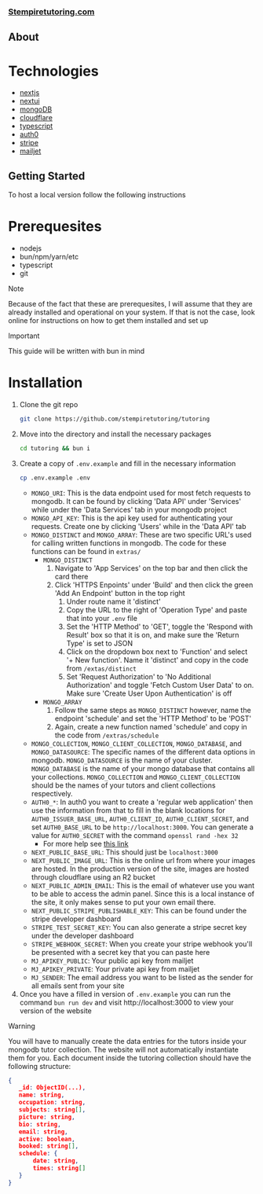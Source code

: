 ### [Stempiretutoring.com](https://stempiretutoring.com)

## About 
# Technologies 
* [nextjs](https://nextjs.org)
* [nextui](https://nextui.org)
* [mongoDB](https://mongodb.com)
* [cloudflare](https://cloudflare.com)
* [typescript](https://typescriptlang.org)
* [auth0](https://auth0.com)
* [stripe](https://stripe.com)
* [mailjet](https://mailjet.com)

## Getting Started
To host a local version follow the following instructions

# Prerequesites
* nodejs
* bun/npm/yarn/etc
* typescript
* git

> [!NOTE]
> Because of the fact that these are prerequesites, I will assume that they are already installed and operational on your system. If that is not the case, look online for instructions on how to get them installed and set up

> [!IMPORTANT]
> This guide will be written with bun in mind

# Installation
1. Clone the git repo
    ```sh 
    git clone https://github.com/stempiretutoring/tutoring
    ```
2. Move into the directory and install the necessary packages
    ```sh 
    cd tutoring && bun i
    ```
3. Create a copy of `.env.example` and fill in the necessary information
    ```sh 
    cp .env.example .env
    ```
    * `MONGO_URI`: This is the data endpoint used for most fetch requests to mongodb. It can be found by clicking 'Data API' under 'Services' while under the 'Data Services' tab in your mongodb project
    * `MONGO_API_KEY`: This is the api key used for authenticating your requests. Create one by clicking 'Users' while in the 'Data API' tab
    * `MONGO_DISTINCT` and `MONGO_ARRAY`: These are two specific URL's used for calling written functions in mongodb. The code for these functions can be found in `extras/`
        * `MONGO_DISTINCT`
            1. Navigate to 'App Services' on the top bar and then click the card there
            2. Click 'HTTPS Enpoints' under 'Build' and then click the green 'Add An Endpoint' button in the top right
                1. Under route name it 'distinct'
                2. Copy the URL to the right of 'Operation Type' and paste that into your `.env` file
                3. Set the 'HTTP Method' to 'GET', toggle the 'Respond with Result' box so that it is on, and make sure the 'Return Type' is set to JSON
                4. Click on the dropdown box next to 'Function' and select '+ New function'. Name it 'distinct' and copy in the code from `/extas/distinct`
                5. Set 'Request Authorization' to 'No Additional Authorization' and toggle 'Fetch Custom User Data' to on. Make sure 'Create User Upon Authentication' is off
        * `MONGO_ARRAY`
            1. Follow the same steps as `MONGO_DISTINCT` however, name the endpoint 'schedule' and set the 'HTTP Method' to be 'POST'
            2. Again, create a new function named 'schedule' and copy in the code from `/extras/schedule`
    * `MONGO_COLLECTION`, `MONGO_CLIENT_COLLECTION`, `MONGO_DATABASE`, and `MONGO_DATASOURCE`: The specific names of the different data options in mongodb. `MONGO_DATASOURCE` is the name of your cluster. `MONGO_DATABASE` is the name of your mongo database that contains all your collections. `MONGO_COLLECTION` and `MONGO_CLIENT_COLLECTION` should be the names of your tutors and client collections respectively. 
    * `AUTH0_*`: In auth0 you want to create a 'regular web application' then use the information from that to fill in the blank locations for `AUTH0_ISSUER_BASE_URL`, `AUTH0_CLIENT_ID`, `AUTH0_CLIENT_SECRET`, and set `AUTH0_BASE_URL` to be `http://localhost:3000`. You can generate a value for `AUTH0_SECRET` with the command `openssl rand -hex 32`
        * For more help see [this link](https://auth0.com/docs/quickstart/webapp/nextjs/01-login)
    * `NEXT_PUBLIC_BASE_URL`: This should just be `localhost:3000`
    * `NEXT_PUBLIC_IMAGE_URL`: This is the online url from where your images are hosted. In the production version of the site, images are hosted through cloudflare using an R2 bucket
    * `NEXT_PUBLIC_ADMIN_EMAIL`: This is the email of whatever use you want to be able to access the admin panel. Since this is a local instance of the site, it only makes sense to put your own email there.
    * `NEXT_PUBLIC_STRIPE_PUBLISHABLE_KEY`: This can be found under the stripe developer dashboard
    * `STRIPE_TEST_SECRET_KEY`: You can also generate a stripe secret key under the developer dashboard
    * `STRIPE_WEBHOOK_SECRET`: When you create your stripe webhook you'll be presented with a secret key that you can paste here
    * `MJ_APIKEY_PUBLIC`: Your public api key from mailjet
    * `MJ_APIKEY_PRIVATE`: Your private api key from mailjet
    * `MJ_SENDER`: The email address you want to be listed as the sender for all emails sent from your site
4. Once you have a filled in version of `.env.example` you can run the command `bun run dev` and visit http://localhost:3000 to view your version of the website

> [!WARNING]
> You will have to manually create the data entries for the tutors inside your mongodb tutor collection. The website will not automatically instantiate them for you. 
> Each document inside the tutoring collection should have the following structure:
> 
> ```json 
> {
>    _id: ObjectID(...),
>    name: string,
>    occupation: string,
>    subjects: string[],
>    picture: string,
>    bio: string,
>    email: string,
>    active: boolean,
>    booked: string[],
>    schedule: {
>        date: string,
>        times: string[]
>    }
> } 
```
